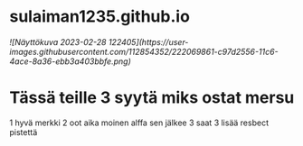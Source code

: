 # sulaiman1235.github.io
<h6> ![Näyttökuva 2023-02-28 122405](https://user-images.githubusercontent.com/112854352/222069861-c97d2556-11c6-4ace-8a36-ebb3a403bbfe.png) </h6>


# Tässä teille 3 syytä miks ostat mersu
1 hyvä merkki
2 oot aika moinen alffa sen jälkee
3 saat 3 lisää resbect pistettä
